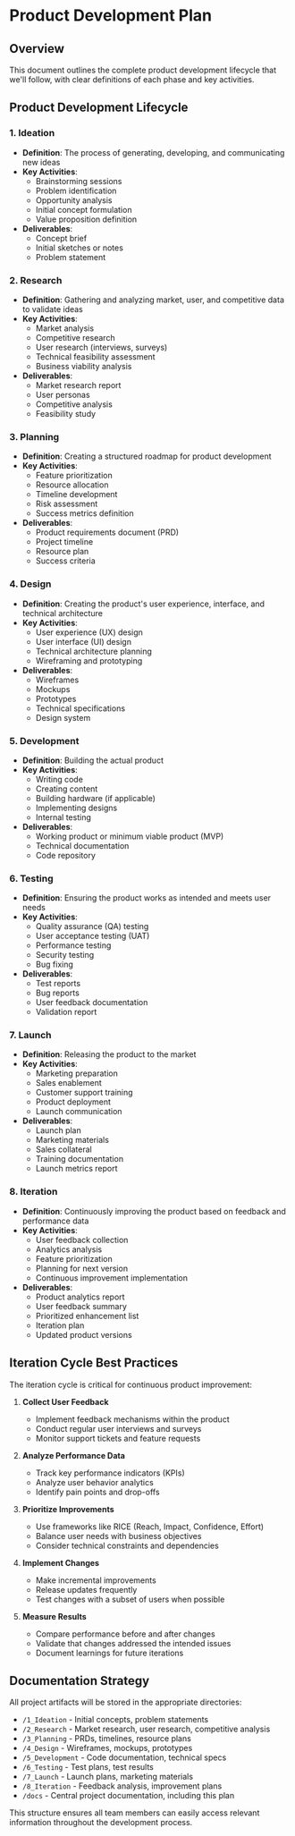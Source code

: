 # Product Development Plan

## Overview
This document outlines the complete product development lifecycle that we'll follow, with clear definitions of each phase and key activities.

## Product Development Lifecycle

### 1. Ideation
- **Definition**: The process of generating, developing, and communicating new ideas
- **Key Activities**:
  - Brainstorming sessions
  - Problem identification
  - Opportunity analysis
  - Initial concept formulation
  - Value proposition definition
- **Deliverables**:
  - Concept brief
  - Initial sketches or notes
  - Problem statement

### 2. Research
- **Definition**: Gathering and analyzing market, user, and competitive data to validate ideas
- **Key Activities**:
  - Market analysis
  - Competitive research
  - User research (interviews, surveys)
  - Technical feasibility assessment
  - Business viability analysis
- **Deliverables**:
  - Market research report
  - User personas
  - Competitive analysis
  - Feasibility study

### 3. Planning
- **Definition**: Creating a structured roadmap for product development
- **Key Activities**:
  - Feature prioritization
  - Resource allocation
  - Timeline development
  - Risk assessment
  - Success metrics definition
- **Deliverables**:
  - Product requirements document (PRD)
  - Project timeline
  - Resource plan
  - Success criteria

### 4. Design
- **Definition**: Creating the product's user experience, interface, and technical architecture
- **Key Activities**:
  - User experience (UX) design
  - User interface (UI) design
  - Technical architecture planning
  - Wireframing and prototyping
- **Deliverables**:
  - Wireframes
  - Mockups
  - Prototypes
  - Technical specifications
  - Design system

### 5. Development
- **Definition**: Building the actual product
- **Key Activities**:
  - Writing code
  - Creating content
  - Building hardware (if applicable)
  - Implementing designs
  - Internal testing
- **Deliverables**:
  - Working product or minimum viable product (MVP)
  - Technical documentation
  - Code repository

### 6. Testing
- **Definition**: Ensuring the product works as intended and meets user needs
- **Key Activities**:
  - Quality assurance (QA) testing
  - User acceptance testing (UAT)
  - Performance testing
  - Security testing
  - Bug fixing
- **Deliverables**:
  - Test reports
  - Bug reports
  - User feedback documentation
  - Validation report

### 7. Launch
- **Definition**: Releasing the product to the market
- **Key Activities**:
  - Marketing preparation
  - Sales enablement
  - Customer support training
  - Product deployment
  - Launch communication
- **Deliverables**:
  - Launch plan
  - Marketing materials
  - Sales collateral
  - Training documentation
  - Launch metrics report

### 8. Iteration
- **Definition**: Continuously improving the product based on feedback and performance data
- **Key Activities**:
  - User feedback collection
  - Analytics analysis
  - Feature prioritization
  - Planning for next version
  - Continuous improvement implementation
- **Deliverables**:
  - Product analytics report
  - User feedback summary
  - Prioritized enhancement list
  - Iteration plan
  - Updated product versions

## Iteration Cycle Best Practices

The iteration cycle is critical for continuous product improvement:

1. **Collect User Feedback**
   - Implement feedback mechanisms within the product
   - Conduct regular user interviews and surveys
   - Monitor support tickets and feature requests

2. **Analyze Performance Data**
   - Track key performance indicators (KPIs)
   - Analyze user behavior analytics
   - Identify pain points and drop-offs

3. **Prioritize Improvements**
   - Use frameworks like RICE (Reach, Impact, Confidence, Effort)
   - Balance user needs with business objectives
   - Consider technical constraints and dependencies

4. **Implement Changes**
   - Make incremental improvements
   - Release updates frequently
   - Test changes with a subset of users when possible

5. **Measure Results**
   - Compare performance before and after changes
   - Validate that changes addressed the intended issues
   - Document learnings for future iterations

## Documentation Strategy

All project artifacts will be stored in the appropriate directories:

- `/1_Ideation` - Initial concepts, problem statements
- `/2_Research` - Market research, user research, competitive analysis
- `/3_Planning` - PRDs, timelines, resource plans
- `/4_Design` - Wireframes, mockups, prototypes
- `/5_Development` - Code documentation, technical specs
- `/6_Testing` - Test plans, test results
- `/7_Launch` - Launch plans, marketing materials
- `/8_Iteration` - Feedback analysis, improvement plans
- `/docs` - Central project documentation, including this plan

This structure ensures all team members can easily access relevant information throughout the development process.